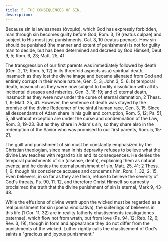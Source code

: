 ```yaml
---
title: 5. THE CONSEQUENCES OF SIN.
description: 
---
```


Because sin is lawlessness (ἀνομία), which God has expressly forbidden, man through sin becomes guilty before God, Rom. 3, 19 (reatus culpae) and subject to His most just punishments, Gal. 3, 10 (reatus poenae). How sin should be punished (the manner and extent of punishment) is not for guilty man to decide, but has been determined and decreed by God Himself, Deut. 9, 5; Rom. 6, 23; Matt. 25, 41.

The transgression of our first parents was immediately followed by death (Gen. 2, 17; Rom. 5, 12) in its threefold aspects as a) spiritual death, inasmuch as they lost the divine image and became alienated from God and entirely corrupt in their whole nature, Gen. 5, 3; John 3, 5. 6; b) temporal death, inasmuch as they were now subject to bodily dissolution with all its incidental diseases and miseries, Gen. 3, 16-19; and c) eternal death, inasmuch as they were now under the curse of eternal damnation, 2 Thess. 1, 9; Matt. 25, 41. However, the sentence of death was stayed by the promise of the divine Redeemer of the sinful human race, Gen. 3, 15. Since all descendants of Adam share in his guilt and corruption, Rom. 5, 12; Ps. 51, 5, all without exception are under the curse and condemnation of the Law, Rom. 3, 19-23. But as they share in Adam's sin, so they share also in the redemption of the Savior who was promised to our first parents, Rom. 5, 15-21.

The guilt and punishment of sin must be constantly emphasized by the Christian theologian, since man in his depravity refuses to believe what the divine Law teaches with regard to sin and its consequences. He denies the temporal punishments of sin (disease, death), explaining them as natural events; and he denies the eternal punishment of sin, Matt. 25, 41; 2 Thess. 1, 9, though his conscience accuses and condemns him, Rom. 1, 32; 2, 15. Even believers, in so far as they are flesh, refuse to believe the severity of God's threats, Ps. 90, 11. 12, and therefore Christ Himself so earnestly proclaimed the truth that the divine punishment of sin is eternal, Mark 9, 43-48.

While the effusions of divine wrath upon the wicked must be regarded as a real punishment for sin (poena vindicativa), the suiferings of believers in this life (1 Cor. 11, 32) are in reality fatherly chastisements (castigationes paternae), which flow not from wrath, but from love (Ps. 94, 12; Reb. 12, 6; Rev. 3, 19), though in form and appearance they do not differ from the punishments of the wicked. Luther rightly calls the chastisement of God's saints a "gracious and joyous punishment."